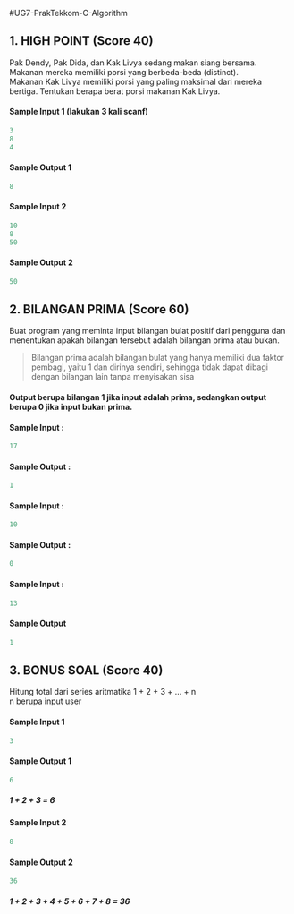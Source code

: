 #UG7-PrakTekkom-C-Algorithm


## 1. HIGH POINT (Score 40)
Pak Dendy, Pak Dida, dan Kak Livya sedang makan siang bersama. Makanan mereka memiliki porsi yang berbeda-beda (distinct). <br/>
Makanan Kak Livya memiliki porsi yang paling maksimal dari mereka bertiga. Tentukan berapa berat porsi makanan Kak Livya. <br/>


#### Sample Input 1 (lakukan 3 kali scanf)
```c
3
8
4 
```
#### Sample Output 1
```c
8
```

#### Sample Input 2
```c
10
8
50
```
#### Sample Output 2
```c
50
```

## 2. BILANGAN PRIMA (Score 60)
Buat program yang meminta input bilangan bulat positif dari pengguna dan menentukan apakah bilangan tersebut adalah bilangan prima atau bukan. 
> Bilangan prima adalah bilangan bulat yang hanya memiliki dua faktor pembagi, yaitu 1 dan dirinya sendiri, sehingga tidak dapat dibagi dengan bilangan lain tanpa menyisakan sisa <br/> 
#### Output berupa bilangan 1 jika input adalah prima, sedangkan output berupa 0 jika input bukan prima. <br/>

#### Sample Input : 
```c
17
```
#### Sample Output :
```c
1
```

#### Sample Input : 
```c
10
```
#### Sample Output :
```c
0
```

#### Sample Input : 
```c
13
```
#### Sample Output
```c
1
```

## 3. BONUS SOAL (Score 40)
Hitung total dari series aritmatika 1 + 2 + 3 + ... + n </br>
n berupa input user
#### Sample Input 1
```c
3
```
#### Sample Output 1
```c
6
```
##### 1 + 2 + 3 = 6

#### Sample Input 2
```c
8
```
#### Sample Output 2
```c
36
```
##### 1 + 2 + 3 + 4 + 5 + 6 + 7 + 8 = 36
